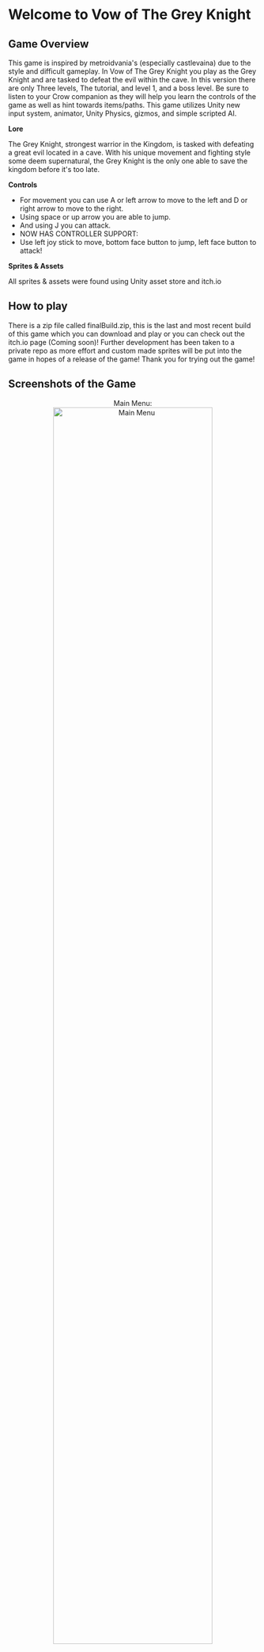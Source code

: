 # Welcome to Vow of The Grey Knight

<h2>Game Overview</h2>

This game is inspired by metroidvania's (especially​ castlevaina) due to the style and difficult gameplay. In Vow of The Grey Knight you play as the Grey Knight and are tasked to defeat the evil within the cave. In this version there are only Three levels, The tutorial, and level 1, and a boss level. Be sure to listen to your Crow companion as they will help you learn the controls of the game as well as hint towards items/paths. This game utilizes Unity new input system, animator, Unity Physics, gizmos, and simple scripted AI.​

<b>Lore</b>

The Grey Knight, strongest warrior in the Kingdom, is tasked with defeating a great evil located in a cave. With his unique movement and fighting style some deem supernatural, the Grey Knight is the only one able to save the kingdom before it's too late.


<b>Controls</b>
- For movement you can use A or left arrow to move to the left and D or right arrow to move to the right. 
- Using space or up arrow you are able to jump.
- And using J you can attack.
- NOW HAS CONTROLLER SUPPORT:
- Use left joy stick to move, bottom face button to jump, left face button to attack!

<b>Sprites & Assets</b>

All sprites & assets were found using Unity asset store and itch.io

<h2>How to play</h2>

There is a zip file called finalBuild.zip, this is the last and most recent build of this game which you can download and play or you can check out the itch.io page (Coming soon)! Further development has been taken to a private repo as more effort and custom made sprites will be put into the game in hopes of a release of the game! Thank you for trying out the game!



<h2>Screenshots of the Game</h2>

<p align="center">
Main Menu: <br/>
<img src="https://i.imgur.com/eJGWI5n.png" height="80%" width="80%" alt="Main Menu"/>
<br />
<br />
Tutorial: <br/>
<img src="https://i.imgur.com/Y5MMNan.png" height="80%" width="80%" alt="Tutorial"/>
<br />
<br />
Level One: <br/>
<img src="https://i.imgur.com/m10L8v4.png" height="80%" width="80%" alt="Level One"/>
<br />
<br />
Boss Level: <br/>
<img src="https://i.imgur.com/VJF5yCG.png" height="80%" width="80%" alt="Boss Level"/>
<br />
<br />
Crow Friend: <br/>
<img src="https://i.imgur.com/xIaarKE.png" height="80%" width="80%" alt="Crow Friend"/>
<br />
<br />
</p>
